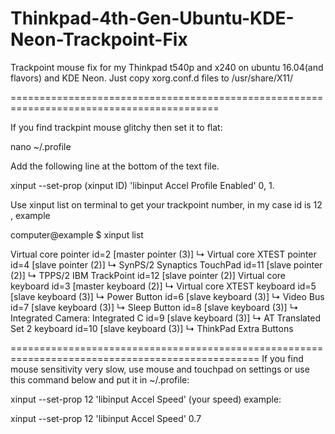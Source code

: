 # Thinkpad-4th-Gen-Ubuntu-KDE-Neon-Trackpoint-Fix


Trackpoint mouse fix for my Thinkpad t540p and x240 on ubuntu 16.04(and flavors) and KDE Neon.
Just copy xorg.conf.d files to /usr/share/X11/

==========================================================================================

If you find trackpint mouse glitchy then set it to flat:

nano ~/.profile

Add the following line at the bottom of the text file.

xinput --set-prop (xinput ID) 'libinput Accel Profile Enabled' 0, 1.





Use xinput list on terminal to get your trackpoint number, in my case id is 12 , example




computer@example $ xinput list






 Virtual core pointer                          id=2    [master pointer  (3)]
  ↳ Virtual core XTEST pointer                id=4    [slave  pointer  (2)]
   ↳ SynPS/2 Synaptics TouchPad                id=11   [slave  pointer  (2)]
   ↳ TPPS/2 IBM TrackPoint                     id=12   [slave  pointer  (2)]
 Virtual core keyboard                         id=3    [master keyboard (2)]
    ↳ Virtual core XTEST keyboard               id=5    [slave  keyboard (3)]
    ↳ Power Button                              id=6    [slave  keyboard (3)]
    ↳ Video Bus                                 id=7    [slave  keyboard (3)]
    ↳ Sleep Button                              id=8    [slave  keyboard (3)]
    ↳ Integrated Camera: Integrated C           id=9    [slave  keyboard (3)]
    ↳ AT Translated Set 2 keyboard              id=10   [slave  keyboard (3)]
    ↳ ThinkPad Extra Buttons                  
    
    
    
    
    
    
=================================================================================================
If you find mouse sensitivity very slow, use mouse and touchpad on settings or use this command below and put it in ~/.profile:

xinput --set-prop 12 'libinput Accel Speed' (your speed) example:

xinput --set-prop 12 'libinput Accel Speed' 0.7

